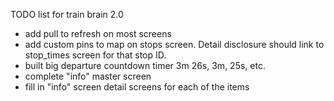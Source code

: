 TODO list for train brain 2.0
  
  * add pull to refresh on most screens
  * add custom pins to map on stops screen. Detail disclosure should link to stop_times screen for that stop ID.
  * built big departure countdown timer 3m 26s, 3m, 25s, etc.
  * complete "info" master screen
  * fill in "info" screen detail screens for each of the items